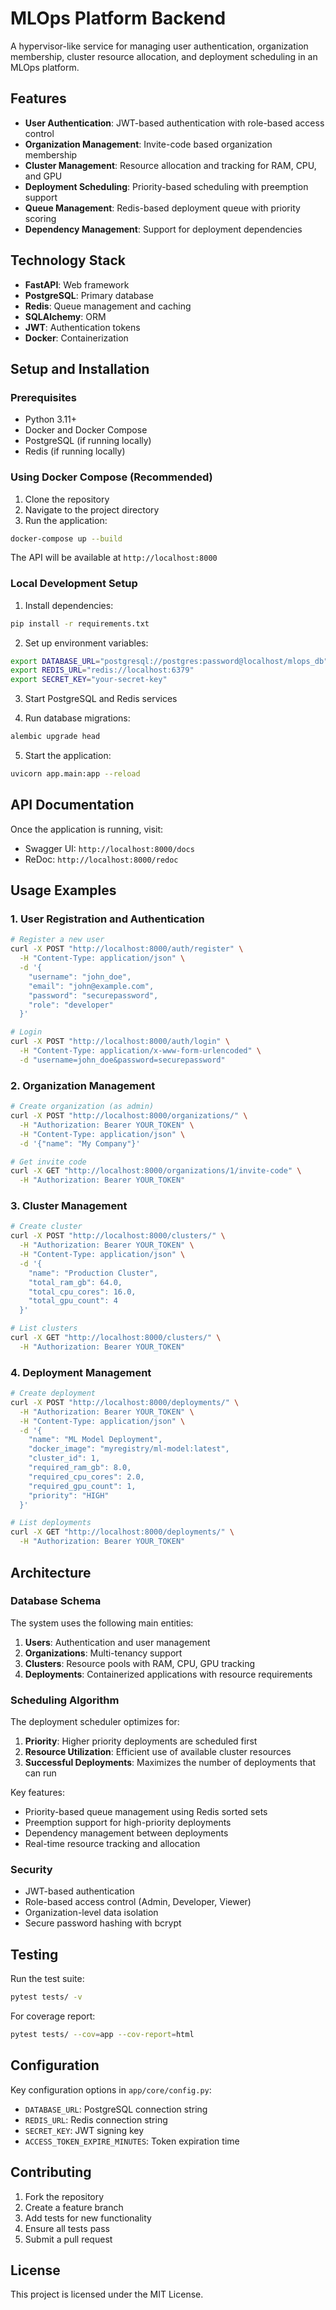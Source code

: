 # MLOps Platform Backend

A hypervisor-like service for managing user authentication, organization membership, cluster resource allocation, and deployment scheduling in an MLOps platform.

## Features

- **User Authentication**: JWT-based authentication with role-based access control
- **Organization Management**: Invite-code based organization membership
- **Cluster Management**: Resource allocation and tracking for RAM, CPU, and GPU
- **Deployment Scheduling**: Priority-based scheduling with preemption support
- **Queue Management**: Redis-based deployment queue with priority scoring
- **Dependency Management**: Support for deployment dependencies

## Technology Stack

- **FastAPI**: Web framework
- **PostgreSQL**: Primary database
- **Redis**: Queue management and caching
- **SQLAlchemy**: ORM
- **JWT**: Authentication tokens
- **Docker**: Containerization

## Setup and Installation

### Prerequisites

- Python 3.11+
- Docker and Docker Compose
- PostgreSQL (if running locally)
- Redis (if running locally)

### Using Docker Compose (Recommended)

1. Clone the repository
2. Navigate to the project directory
3. Run the application:

```bash
docker-compose up --build
```

The API will be available at `http://localhost:8000`

### Local Development Setup

1. Install dependencies:
```bash
pip install -r requirements.txt
```

2. Set up environment variables:
```bash
export DATABASE_URL="postgresql://postgres:password@localhost/mlops_db"
export REDIS_URL="redis://localhost:6379"
export SECRET_KEY="your-secret-key"
```

3. Start PostgreSQL and Redis services

4. Run database migrations:
```bash
alembic upgrade head
```

5. Start the application:
```bash
uvicorn app.main:app --reload
```

## API Documentation

Once the application is running, visit:
- Swagger UI: `http://localhost:8000/docs`
- ReDoc: `http://localhost:8000/redoc`

## Usage Examples

### 1. User Registration and Authentication

```bash
# Register a new user
curl -X POST "http://localhost:8000/auth/register" \
  -H "Content-Type: application/json" \
  -d '{
    "username": "john_doe",
    "email": "john@example.com",
    "password": "securepassword",
    "role": "developer"
  }'

# Login
curl -X POST "http://localhost:8000/auth/login" \
  -H "Content-Type: application/x-www-form-urlencoded" \
  -d "username=john_doe&password=securepassword"
```

### 2. Organization Management

```bash
# Create organization (as admin)
curl -X POST "http://localhost:8000/organizations/" \
  -H "Authorization: Bearer YOUR_TOKEN" \
  -H "Content-Type: application/json" \
  -d '{"name": "My Company"}'

# Get invite code
curl -X GET "http://localhost:8000/organizations/1/invite-code" \
  -H "Authorization: Bearer YOUR_TOKEN"
```

### 3. Cluster Management

```bash
# Create cluster
curl -X POST "http://localhost:8000/clusters/" \
  -H "Authorization: Bearer YOUR_TOKEN" \
  -H "Content-Type: application/json" \
  -d '{
    "name": "Production Cluster",
    "total_ram_gb": 64.0,
    "total_cpu_cores": 16.0,
    "total_gpu_count": 4
  }'

# List clusters
curl -X GET "http://localhost:8000/clusters/" \
  -H "Authorization: Bearer YOUR_TOKEN"
```

### 4. Deployment Management

```bash
# Create deployment
curl -X POST "http://localhost:8000/deployments/" \
  -H "Authorization: Bearer YOUR_TOKEN" \
  -H "Content-Type: application/json" \
  -d '{
    "name": "ML Model Deployment",
    "docker_image": "myregistry/ml-model:latest",
    "cluster_id": 1,
    "required_ram_gb": 8.0,
    "required_cpu_cores": 2.0,
    "required_gpu_count": 1,
    "priority": "HIGH"
  }'

# List deployments
curl -X GET "http://localhost:8000/deployments/" \
  -H "Authorization: Bearer YOUR_TOKEN"
```

## Architecture

### Database Schema

The system uses the following main entities:

1. **Users**: Authentication and user management
2. **Organizations**: Multi-tenancy support
3. **Clusters**: Resource pools with RAM, CPU, GPU tracking
4. **Deployments**: Containerized applications with resource requirements

### Scheduling Algorithm

The deployment scheduler optimizes for:

1. **Priority**: Higher priority deployments are scheduled first
2. **Resource Utilization**: Efficient use of available cluster resources
3. **Successful Deployments**: Maximizes the number of deployments that can run

Key features:
- Priority-based queue management using Redis sorted sets
- Preemption support for high-priority deployments
- Dependency management between deployments
- Real-time resource tracking and allocation

### Security

- JWT-based authentication
- Role-based access control (Admin, Developer, Viewer)
- Organization-level data isolation
- Secure password hashing with bcrypt

## Testing

Run the test suite:

```bash
pytest tests/ -v
```

For coverage report:

```bash
pytest tests/ --cov=app --cov-report=html
```

## Configuration

Key configuration options in `app/core/config.py`:

- `DATABASE_URL`: PostgreSQL connection string
- `REDIS_URL`: Redis connection string
- `SECRET_KEY`: JWT signing key
- `ACCESS_TOKEN_EXPIRE_MINUTES`: Token expiration time

## Contributing

1. Fork the repository
2. Create a feature branch
3. Add tests for new functionality
4. Ensure all tests pass
5. Submit a pull request

## License

This project is licensed under the MIT License. 
